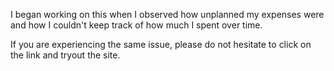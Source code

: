 I began working on this when I observed how unplanned my expenses were and how I couldn't keep track of how much I spent over time.

If you are experiencing the same issue, please do not hesitate to click on the link and tryout the site.
